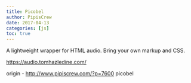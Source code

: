 ```yaml
---
title: Picobel
author: PipisCrew
date: 2017-04-13
categories: [js]
toc: true
---
```


A lightweight wrapper for HTML audio. Bring your own markup and CSS.

https://audio.tomhazledine.com/

origin - http://www.pipiscrew.com/?p=7600 picobel